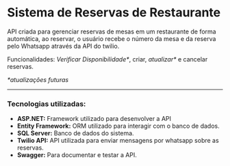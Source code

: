 # Sistema de Reservas de Restaurante

API criada para gerenciar reservas de mesas em um restaurante de forma automática, ao reservar, o usuário recebe o número da mesa e da reserva pelo Whatsapp através da API do twilio.

Funcionalidades: _Verificar Disponibilidade*_, criar, _atualizar*_ e cancelar reservas.

_*atualizações futuras_

---

### Tecnologias utilizadas: 
- **ASP.NET:** Framework utilizado para desenvolver a API
- **Entity Framework:** ORM utilizado para interagir com o banco de dados.
- **SQL Server:** Banco de dados do sistema.
- **Twilio API:** API utilizada para enviar mensagens por whatsapp sobre as reservas.
- **Swagger:** Para documentar e testar a API.